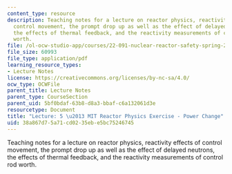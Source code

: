 ```yaml
---
content_type: resource
description: Teaching notes for a lecture on reactor physics, reactivity effects of
  control movement, the prompt drop up as well as the effect of delayed neutrons,
  the effects of thermal feedback, and the reactivity measurements of control rod
  worth.
file: /ol-ocw-studio-app/courses/22-091-nuclear-reactor-safety-spring-2008/38a867d75a71cd0235ebe5bc75246745_MIT22_091S08_lec05note.pdf
file_size: 60993
file_type: application/pdf
learning_resource_types:
- Lecture Notes
license: https://creativecommons.org/licenses/by-nc-sa/4.0/
ocw_type: OCWFile
parent_title: Lecture Notes
parent_type: CourseSection
parent_uid: 5bf0bdaf-63b8-d8a3-bbaf-c6a132061d3e
resourcetype: Document
title: "Lecture: 5 \u2013 MIT Reactor Physics Exercise - Power Change"
uid: 38a867d7-5a71-cd02-35eb-e5bc75246745
---
```

Teaching notes for a lecture on reactor physics, reactivity effects of control movement, the prompt drop up as well as the effect of delayed neutrons, the effects of thermal feedback, and the reactivity measurements of control rod worth.